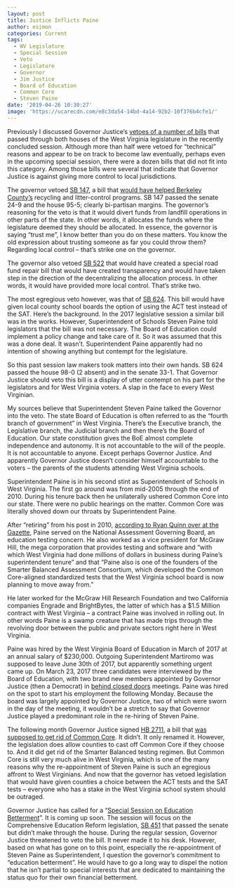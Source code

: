 ```yaml
---
layout: post
title: Justice Inflicts Paine
author: esimon
categories: Current
tags:
  - WV Legislature
  - Special Session
  - Veto
  - Legislature
  - Governor
  - Jim Justice
  - Board of Education
  - Common Core
  - Steven Paine
date: '2019-04-26 10:30:27'
image: 'https://ucarecdn.com/e8c3da54-14bd-4a14-92b2-10f376b4cfe1/'
---
```

Previously I discussed Governor Justice’s [vetoes of a number of bills](https://ghostofjefferson.com/current/2019/04/11/justice-kills-bills) that passed through both houses of the West Virginia legislature in the recently concluded session.   Although more than half were vetoed for “technical” reasons and appear to be on track to become law eventually, perhaps even in the upcoming special session, there were a dozen bills that did not fit into this category.  Among those bills were several that indicate that Governor Justice is against giving more control to local jurisdictions.    

The governor vetoed [SB 147](http://www.wvlegislature.gov/Bill_Status/bills_history.cfm?INPUT=147&year=2019&sessiontype=RS), a bill that [would have helped Berkeley County’s](https://www.heraldmailmedia.com/news/tri_state/west_virginia/justice-vetoes-recycling-bill-that-would-have-helped-berkeley-county/article_68ae7d5c-8b8e-5473-92c5-400b154cdff9.html) recycling and litter-control programs.  SB 147 passed the senate 24-9 and the house 95-5; clearly bi-partisan margins.  The governor’s reasoning for the veto is that it would divert funds from landfill operations in other parts of the state.  In other words, it allocates the funds where the legislature deemed they should be allocated.  In essence, the governor is saying “trust me”, I know better than you do on these matters.  You know the old expression about trusting someone as far you could throw them?  Regarding local control – that’s strike one on the governor. 

The governor also vetoed [SB 522](http://www.wvlegislature.gov/Bill_Status/bills_history.cfm?INPUT=522&year=2019&sessiontype=RS) that would have created a special road fund repair bill that would have created transparency and would have taken step in the direction of the decentralizing the allocation process.  In other words, it would have provided more local control.  That’s strike two.  

The most egregious veto however, was that of [SB 624](http://www.wvlegislature.gov/Bill_Status/bills_history.cfm?INPUT=624&year=2019&sessiontype=RS).  This bill would have given local county school boards the option of using the ACT test instead of the SAT.  Here’s the background.  In the 2017 legislative session a similar bill was in the works.  However, Superintendent of Schools Steven Paine told legislators that the bill was not necessary.  The Board of Education could implement a policy change and take care of it.  So it was assumed that this was a done deal.  It wasn’t.  Superintendent Paine apparently had no intention of showing anything but contempt for the legislature.  

So this past session law makers took matters into their own hands.  SB 624 passed the house 98-0 (2 absent) and in the senate 33-1.  That Governor Justice should veto this bill is a display of utter contempt on his part for the legislators and for West Virginia voters.  A slap in the face to every West Virginian.  

My sources believe that Superintendent Steven Paine talked the Governor into the veto.  The state Board of Education is often referred to as the “fourth branch of government” in West Virginia.  There’s the Executive branch, the Legislative branch, the Judicial branch and then there’s the Board of Education.  Our state constitution gives the BoE almost complete independence and autonomy.  It is not accountable to the will of the people.  It is not accountable to anyone.  Except perhaps Governor Justice.  And apparently Governor Justice doesn’t consider himself accountable to the voters – the parents of the students attending West Virginia schools.    

Superintendent Paine is in his second stint as Superintendent of Schools in West Virginia.  The first go around was from mid-2005 through the end of 2010.  During his tenure back then he unilaterally ushered Common Core into our state.  There were no public hearings on the matter.  Common Core was literally shoved down our throats by Superintendent Paine.  

After “retiring” from his post in 2010, [according to Ryan Quinn over at the Gazette](https://www.wvgazettemail.com/news/education/paine-picked-to-return-as-wv-state-schools-superintendent/article_c0b83787-3eee-590e-ad64-dd15940ea840.html), Paine served on the National Assessment Governing Board, an education testing concern.  He also worked as a vice president for McGraw Hill, the mega corporation that provides testing and software and “with which West Virginia had done millions of dollars in business during Paine’s superintendent tenure” and that “Paine also is one of the founders of the Smarter Balanced Assessment Consortium, which developed the Common Core-aligned standardized tests that the West Virginia school board is now planning to move away from.” 

He later worked for the McGraw Hill Research Foundation and two California companies Engrade and BrightBytes, the latter of which has a $1.5 Million contract with West Virginia – a contract Paine was involved in rolling out.  In other words Paine is a swamp creature that has made trips through the revolving door between the public and private sectors right here in West Virginia.  

Paine was hired by the West Virginia Board of Education in March of 2017 at an annual salary of $230,000.  Outgoing Superintendent Martiromo was supposed to leave June 30th of 2017, but apparently something urgent came up.  On March 23, 2017 three candidates were interviewed by the Board of Education, with two brand new members appointed by Governor Justice (then a Democrat) in [behind closed doors](https://www.wvgazettemail.com/news/education/paine-picked-to-return-as-wv-state-schools-superintendent/article_c0b83787-3eee-590e-ad64-dd15940ea840.html) meetings.  Paine was hired on the spot to start his employment the following Monday.  Because the board was largely appointed by Governor Justice, two of which were sworn in the day of the meeting, it wouldn’t be a stretch to say that Governor Justice played a predominant role in the re-hiring of Steven Paine.  

The following month Governor Justice signed [HB 2711](http://www.wvlegislature.gov/Bill_Status/bills_text.cfm?billdoc=HB2711%20SUB%20ENR.htm&yr=2017&sesstype=RS&i=2711), a bill that [was supposed to get rid of Common Core](https://www.wvgazettemail.com/news/education/wv-gov-justice-signs-bill-eliminating-resas-banning-common-core/article_079c3097-8028-5fa9-bb2c-7ceecbcf1a2c.html).  It didn’t.  It only renamed it.  However, the legislation does allow counties to cast off Common Core if they choose to.  And it did get rid of the Smarter Balanced testing regimen.  But Common Core is still very much alive in West Virginia, which is one of the many reasons why the re-appointment of Steven Paine is such an egregious affront to West Virginians.  And now that the governor has vetoed legislation that would have given counties a choice between the ACT tests and the SAT tests – everyone who has a stake in the West Virginia school system should be outraged. 

Governor Justice has called for a “[Special Session on Education Betterment](https://governor.wv.gov/News/press-releases/2019/Pages/Gov.-Justice-calls-Special-Session-for-Education-Betterment.aspx)”.  It is coming up soon.  The session will focus on the Comprehensive Education Reform legislation, [SB 451](http://www.wvlegislature.gov/Bill_Status/bills_text.cfm?billdoc=SB451%20SUB1%20ENG.htm&yr=2019&sesstype=RS&i=451) that passed the senate but didn’t make through the house.  During the regular session, Governor Justice threatened to veto the bill.  It never made it to his desk. However, based on what has gone on to this point, especially the re-appointment of Steven Paine as Superintendent, I question the governor’s commitment to “education betterment”.  He would have to go a long way to dispel the notion that he isn’t partial to special interests that are dedicated to maintaining the status quo for their own financial betterment.

